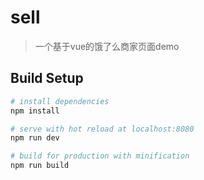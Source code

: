 # sell

> 一个基于vue的饿了么商家页面demo

## Build Setup

``` bash
# install dependencies
npm install

# serve with hot reload at localhost:8080
npm run dev

# build for production with minification
npm run build

```
